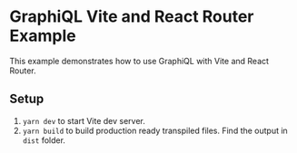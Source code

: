 # GraphiQL Vite and React Router Example

This example demonstrates how to use GraphiQL with Vite and React Router.

## Setup

1. `yarn dev` to start Vite dev server.
1. `yarn build` to build production ready transpiled files. Find the output in `dist` folder.
